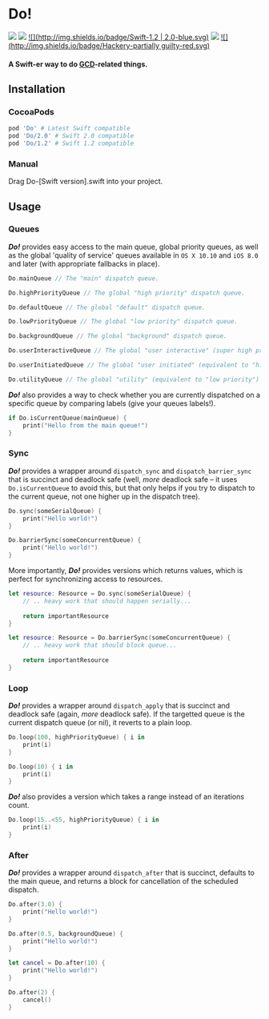 # Do!

[![](http://img.shields.io/badge/OS%20X-10.9%2B-blue.svg)]() [![](http://img.shields.io/badge/iOS-7.0%2B-blue.svg)]() [![](http://img.shields.io/badge/Swift-1.2 | 2.0-blue.svg)]() [![](https://img.shields.io/badge/CocoaPods-compatible-4BC51D.svg)](https://github.com/CocoaPods/CocoaPods) [![](http://img.shields.io/badge/Hackery-partially guilty-red.svg)]()

#### A Swift-er way to do [GCD](https://developer.apple.com/library/prerelease/ios/documentation/Performance/Reference/GCD_libdispatch_Ref/index.html)-related things.

## Installation

### CocoaPods

```ruby
pod 'Do' # Latest Swift compatible
pod 'Do/2.0' # Swift 2.0 compatible
pod 'Do/1.2' # Swift 1.2 compatible
```

### Manual

Drag Do-[Swift version].swift into your project.

## Usage

### Queues

***Do!*** provides easy access to the main queue, global priority queues, as well as the global 'quality of service' queues available in `OS X 10.10` and `iOS 8.0` and later (with appropriate fallbacks in place).

```swift
Do.mainQueue // The "main" dispatch queue.

Do.highPriorityQueue // The global "high priority" dispatch queue.

Do.defaultQueue // The global "default" dispatch queue.

Do.lowPriorityQueue // The global "low priority" dispatch queue.

Do.backgroundQueue // The global "background" dispatch queue.

Do.userInteractiveQueue // The global "user interactive" (super high priority?) dispatch queue.

Do.userInitiatedQueue // The global "user initiated" (equivalent to "high priority") dispatch queue.

Do.utilityQueue // The global "utility" (equivalent to "low priority") dispatch queue.
```

***Do!*** also provides a way to check whether you are currently dispatched on a specific queue by comparing labels (give your queues labels!).

```swift
if Do.isCurrentQueue(mainQueue) {
    print("Hello from the main queue!")
}
```
### Sync

***Do!*** provides a wrapper around `dispatch_sync` and `dispatch_barrier_sync` that is succinct and deadlock safe (well, *more* deadlock safe – it uses `Do.isCurrentQueue` to avoid this, but that only helps if you try to dispatch to the current queue, not one higher up in the dispatch tree).

```swift
Do.sync(someSerialQueue) {
    print("Hello world!")
}
```

```swift
Do.barrierSync(someConcurrentQueue) {
    print("Hello world!")
}
```

More importantly, ***Do!*** provides versions which returns values, which is perfect for synchronizing access to resources.

```swift
let resource: Resource = Do.sync(someSerialQueue) {
    // .. heavy work that should happen serially...
    
    return importantResource
}
```

```swift
let resource: Resource = Do.barrierSync(someConcurrentQueue) {
    // .. heavy work that should block queue...
    
    return importantResource
}
```

### Loop

***Do!*** provides a wrapper around `dispatch_apply` that is succinct and deadlock safe (again, *more* deadlock safe). If the targetted queue is the current dispatch queue (or nil), it reverts to a plain loop.

```swift
Do.loop(100, highPriorityQueue) { i in
    print(i)
}
```

```swift
Do.loop(10) { i in
    print(i)
}
```

***Do!*** also provides a version which takes a range instead of an iterations count.

```swift
Do.loop(15..<55, highPriorityQueue) { i in
    print(i)
}
```

### After

***Do!*** provides a wrapper around `dispatch_after` that is succinct, defaults to the main queue, and returns a block for cancellation of the scheduled dispatch.

```swift
Do.after(3.0) {
    print("Hello world!")
}
```

```swift
Do.after(0.5, backgroundQueue) {
    print("Hello world!")
}
```

```swift
let cancel = Do.after(10) {
    print("Hello world!")
}

Do.after(2) {
    cancel()
}
```
